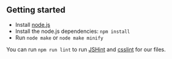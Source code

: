 Getting started
---------------

* Install [node.js](https://nodejs.org/download/)
* Install the node.js dependencies: `npm install`
* Run `node make` or `node make minify`

You can run `npm run lint` to run [JSHint](https://github.com/jshint/jshint)
and [csslint](https://github.com/stubbornella/csslint) for our files.

